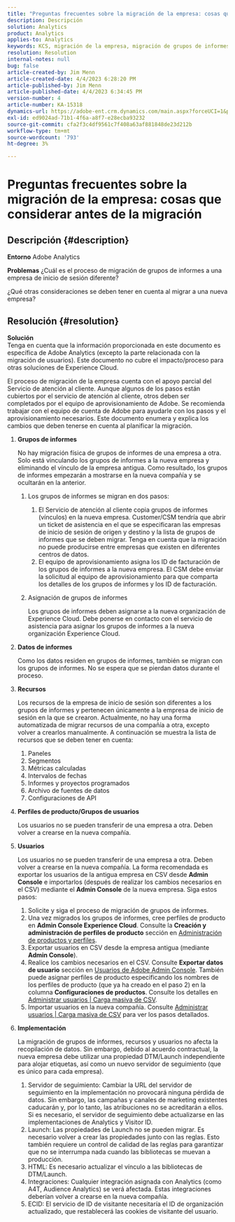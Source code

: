 ```yaml
---
title: "Preguntas frecuentes sobre la migración de la empresa: cosas que considerar antes de la migración"
description: Descripción
solution: Analytics
product: Analytics
applies-to: Analytics
keywords: KCS, migración de la empresa, migración de grupos de informes, Adobe Analytics, Admin Console, preguntas frecuentes, nueva empresa, aprovisionamiento, CSM, equipo de cuenta de Adobe, preguntas frecuentes
resolution: Resolution
internal-notes: null
bug: false
article-created-by: Jim Menn
article-created-date: 4/4/2023 6:28:20 PM
article-published-by: Jim Menn
article-published-date: 4/4/2023 6:34:45 PM
version-number: 4
article-number: KA-15318
dynamics-url: https://adobe-ent.crm.dynamics.com/main.aspx?forceUCI=1&pagetype=entityrecord&etn=knowledgearticle&id=537db277-16d3-ed11-a7c7-6045bd006b4b
exl-id: ed9024ad-71b1-4f6a-a8f7-e28ecba93232
source-git-commit: cfa2f3c4df9561c7f408a63af881848de23d212b
workflow-type: tm+mt
source-wordcount: '793'
ht-degree: 3%

---
```


# Preguntas frecuentes sobre la migración de la empresa: cosas que considerar antes de la migración

## Descripción {#description}


<b>Entorno</b>
Adobe Analytics

<b>Problemas</b>
¿Cuál es el proceso de migración de grupos de informes a una empresa de inicio de sesión diferente?

¿Qué otras consideraciones se deben tener en cuenta al migrar a una nueva empresa?


## Resolución {#resolution}


<b>Solución</b>
<br>Tenga en cuenta que la información proporcionada en este documento es específica de Adobe Analytics (excepto la parte relacionada con la migración de usuarios). Este documento no cubre el impacto/proceso para otras soluciones de Experience Cloud.<br>




El proceso de migración de la empresa cuenta con el apoyo parcial del Servicio de atención al cliente. Aunque algunos de los pasos están cubiertos por el servicio de atención al cliente, otros deben ser completados por el equipo de aprovisionamiento de Adobe. Se recomienda trabajar con el equipo de cuenta de Adobe para ayudarle con los pasos y el aprovisionamiento necesarios. Este documento enumera y explica los cambios que deben tenerse en cuenta al planificar la migración.

1. <b>Grupos de informes</b>

   No hay migración física de grupos de informes de una empresa a otra. Solo está vinculando los grupos de informes a la nueva empresa y eliminando el vínculo de la empresa antigua. Como resultado, los grupos de informes empezarán a mostrarse en la nueva compañía y se ocultarán en la anterior.

   1. Los grupos de informes se migran en dos pasos:
      1. El Servicio de atención al cliente copia grupos de informes (vínculos) en la nueva empresa. Customer/CSM tendría que abrir un ticket de asistencia en el que se especificaran las empresas de inicio de sesión de origen y destino y la lista de grupos de informes que se deben migrar. Tenga en cuenta que la migración no puede producirse entre empresas que existen en diferentes centros de datos.
      2. El equipo de aprovisionamiento asigna los ID de facturación de los grupos de informes a la nueva empresa. El CSM debe enviar la solicitud al equipo de aprovisionamiento para que comparta los detalles de los grupos de informes y los ID de facturación.
   2. Asignación de grupos de informes

      Los grupos de informes deben asignarse a la nueva organización de Experience Cloud. Debe ponerse en contacto con el servicio de asistencia para asignar los grupos de informes a la nueva organización Experience Cloud.
2. <b>Datos de informes</b>

   Como los datos residen en grupos de informes, también se migran con los grupos de informes. No se espera que se pierdan datos durante el proceso.
3. <b>Recursos</b>

   Los recursos de la empresa de inicio de sesión son diferentes a los grupos de informes y pertenecen únicamente a la empresa de inicio de sesión en la que se crearon. Actualmente, no hay una forma automatizada de migrar recursos de una compañía a otra, excepto volver a crearlos manualmente. A continuación se muestra la lista de recursos que se deben tener en cuenta:

   1. Paneles
   2. Segmentos
   3. Métricas calculadas 
   4. Intervalos de fechas
   5. Informes y proyectos programados
   6. Archivo de fuentes de datos
   7. Configuraciones de API
4. <b>Perfiles de producto/Grupos de usuarios</b>

   Los usuarios no se pueden transferir de una empresa a otra. Deben volver a crearse en la nueva compañía.
5. <b>Usuarios</b>

   Los usuarios no se pueden transferir de una empresa a otra. Deben volver a crearse en la nueva compañía. La forma recomendada es exportar los usuarios de la antigua empresa en CSV desde <b>Admin Console</b> e importarlos (después de realizar los cambios necesarios en el CSV) mediante el <b>Admin Console</b> de la nueva empresa. Siga estos pasos:

   1. Solicite y siga el proceso de migración de grupos de informes.
   2. Una vez migrados los grupos de informes, cree perfiles de producto en <b>Admin Console Experience Cloud</b>. Consulte la <b>Creación y administración de perfiles de producto</b> sección en [Administración de productos y perfiles](https://helpx.adobe.com/in/enterprise/using/manage-products-and-profiles.html).
   3. Exportar usuarios en CSV desde la empresa antigua (mediante <b>Admin Console</b>).
   4. Realice los cambios necesarios en el CSV. Consulte <b>Exportar datos de usuario</b> sección en [Usuarios de Adobe Admin Console](https://helpx.adobe.com/in/enterprise/using/users.html). También puede asignar perfiles de producto especificando los nombres de los perfiles de producto (que ya ha creado en el paso 2) en la columna <b>Configuraciones de productos</b>. Consulte los detalles en [Administrar usuarios | Carga masiva de CSV](https://helpx.adobe.com/in/enterprise/using/bulk-upload-users.html).
   5. Importar usuarios en la nueva compañía. Consulte [Administrar usuarios | Carga masiva de CSV](https://helpx.adobe.com/in/enterprise/using/bulk-upload-users.html) para ver los pasos detallados.
6. <b>Implementación</b>

   La migración de grupos de informes, recursos y usuarios no afecta la recopilación de datos. Sin embargo, debido al acuerdo contractual, la nueva empresa debe utilizar una propiedad DTM/Launch independiente para alojar etiquetas, así como un nuevo servidor de seguimiento (que es único para cada empresa).

   1. Servidor de seguimiento: Cambiar la URL del servidor de seguimiento en la implementación no provocará ninguna pérdida de datos. Sin embargo, las campañas y canales de marketing existentes caducarán y, por lo tanto, las atribuciones no se acreditarán a ellos. Si es necesario, el servidor de seguimiento debe actualizarse en las implementaciones de Analytics y Visitor ID.
   2. Launch: Las propiedades de Launch no se pueden migrar. Es necesario volver a crear las propiedades junto con las reglas. Esto también requiere un control de calidad de las reglas para garantizar que no se interrumpa nada cuando las bibliotecas se muevan a producción.
   3. HTML: Es necesario actualizar el vínculo a las bibliotecas de DTM/Launch.
   4. Integraciones: Cualquier integración asignada con Analytics (como A4T, Audience Analytics) se verá afectada. Estas integraciones deberían volver a crearse en la nueva compañía.
   5. ECID: El servicio de ID de visitante necesitaría el ID de organización actualizado, que restablecerá las cookies de visitante del usuario.
